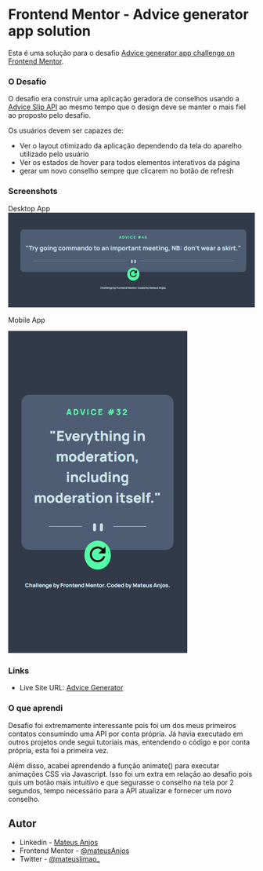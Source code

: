 # Frontend Mentor - Advice generator app solution

Esta é uma solução para o desafio [Advice generator app challenge on Frontend Mentor](https://www.frontendmentor.io/challenges/advice-generator-app-QdUG-13db).


### O Desafio
O desafio era construir uma aplicação geradora de conselhos usando a [Advice Slip API](https://api.adviceslip.com) ao mesmo tempo que o design deve se manter o mais fiel ao proposto pelo desafio. 

Os usuários devem ser capazes de:

- Ver o layout otimizado da aplicação dependendo da tela do aparelho utilizado pelo usuário 
- Ver os estados de hover para todos elementos interativos da página 
- gerar um novo conselho sempre que clicarem no botão de refresh 


### Screenshots

Desktop App
![](./images/screenshot.-desktop.jpg)

Mobile App

![](./images/screenshot2.jpg)



### Links

- Live Site URL: [Advice Generator](https://advice-generator-mateus-anjos.netlify.app/)



### O que aprendi

Desafio foi extremamente interessante pois foi um dos meus primeiros contatos consumindo uma API por conta própria. Já havia executado em outros projetos onde segui tutoriais mas, entendendo o código e por conta própria, esta foi a primeira vez.

Além disso, acabei aprendendo a função animate() para executar animações CSS via Javascript. Isso foi um extra em relação ao desafio pois quis um botão mais intuitivo e que segurasse o conselho na tela por 2 segundos, tempo necessário para a API atualizar e fornecer um novo conselho. 



## Autor

- Linkedin - [Mateus Anjos](https://www.linkedin.com/in/mateus-anjos-3390aaaa/)
- Frontend Mentor - [@mateusAnjos](https://www.frontendmentor.io/profile/mateusAnjos)
- Twitter - [@mateuslimao_](https://twitter.com/mateuslimao_)
